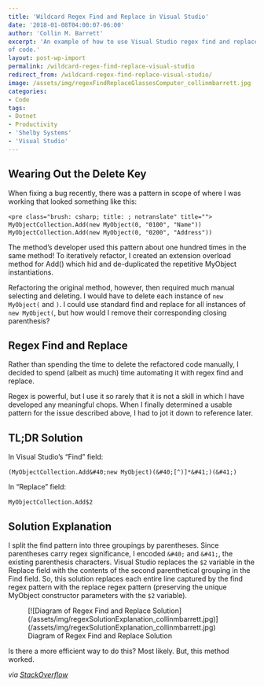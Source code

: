 ```yaml
---
title: 'Wildcard Regex Find and Replace in Visual Studio'
date: '2018-01-08T04:00:07-06:00'
author: 'Collin M. Barrett'
excerpt: 'An example of how to use Visual Studio regex find and replace with a wildcard to quickly refactor many lines
of code.'
layout: post-wp-import
permalink: /wildcard-regex-find-replace-visual-studio
redirect_from: /wildcard-regex-find-replace-visual-studio/
image: /assets/img/regexFindReplaceGlassesComputer_collinmbarrett.jpg
categories:
- Code
tags:
- Dotnet
- Productivity
- 'Shelby Systems'
- 'Visual Studio'
---
```


## Wearing Out the Delete Key

When fixing a bug recently, there was a pattern in scope of where I was working that looked something like this:

```
<pre class="brush: csharp; title: ; notranslate" title="">
MyObjectCollection.Add(new MyObject(0, "0100", "Name"))
MyObjectCollection.Add(new MyObject(0, "0200", "Address"))
```

The method’s developer used this pattern about one hundred times in the same method! To iteratively refactor, I created an extension overload method for Add() which hid and de-duplicated the repetitive MyObject instantiations.

Refactoring the original method, however, then required much manual selecting and deleting. I would have to delete each instance of `new MyObject(` and `)`. I could use standard find and replace for all instances of `new MyObject(`, but how would I remove their corresponding closing parenthesis?

## Regex Find and Replace

Rather than spending the time to delete the refactored code manually, I decided to spend (albeit as much) time automating it with regex find and replace.

Regex is powerful, but I use it so rarely that it is not a skill in which I have developed any meaningful chops. When I finally determined a usable pattern for the issue described above, I had to jot it down to reference later.

## TL;DR Solution

In Visual Studio’s “Find” field:

```
(MyObjectCollection.Add&#40;new MyObject)(&#40;[^)]*&#41;)(&#41;)

```

In “Replace” field:

```
MyObjectCollection.Add$2

```

## Solution Explanation

I split the find pattern into three groupings by parentheses. Since parentheses carry regex significance, I encoded `&#40;` and `&#41;`, the existing parenthesis characters. Visual Studio replaces the `$2` variable in the Replace field with the contents of the second parenthetical grouping in the Find field. So, this solution replaces each entire line captured by the find regex pattern with the replace regex pattern (preserving the unique MyObject constructor parameters with the `$2` variable).

<figure aria-describedby="caption-attachment-5773" class="wp-caption aligncenter" id="attachment_5773" style="width: 630px">[![Diagram of Regex Find and Replace Solution](/assets/img/regexSolutionExplanation_collinmbarrett.jpg)](/assets/img/regexSolutionExplanation_collinmbarrett.jpg)<figcaption class="wp-caption-text" id="caption-attachment-5773">Diagram of Regex Find and Replace Solution</figcaption></figure>

Is there a more efficient way to do this? Most likely. But, this method worked.

*via [StackOverflow](https://stackoverflow.com/questions/24135006/regex-that-match-any-character-inside-a-parenthesis/24135281)*